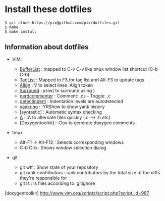 Install these dotfiles
======================

    $ git clone https://pix@github.com/pix/dotfiles.git
    $ make 
    $ make install


Information about dotfiles
--------------------------

- VIM:
  - [BufferList]      : mapped to C-v C-v like tmux window list shortcut (C-b C-b)
  - [TagList]         : Mapped to F3 for tag list and Alt-F3 to update tags
  - [Align]           : V to select lines :Align token
  - [Surround]        : ysiw) to surround using )
  - [nerdcommenter]   : Comment: ,cs - Toggle: ,c<space>
  - [detectindent]    : Indentation levels are autodetected
  - [yankring]        : :YRShow to show yank history
  - [syntastic]       : Automatic syntax checking
  - [A]               : :A to alternate files quickly (.c --> .h etc) 
  - [Doxygentoolkit]  : :Dox to generate doxygen comments

- tmux
  - Alt-F1 -> Alt-F12 : Selects corresponding windows
  - C-b C-b           : Shows window selection dialog

- git
  - git wtf               : Show  state of your repository
  - git rank-contributors : rank contributors by the total size of the diffs they're responsible for
  - git ls                : ls files according to .gitignore

[taglist]:       http://vim-taglist.sourceforge.net/manual.html
[bufferlist]:    http://www.vim.org/scripts/script.php?script_id=1325
[align]:         http://www.vim.org/scripts/script.php?script_id=294
[surround]:      http://github.com/tpope/vim-surround/blob/master/doc/surround.txt
[nerdcommenter]: http://www.vim.org/scripts/script.php?script_id=1218
[detectindent]:  http://www.vim.org/scripts/script.php?script_id=1171
[yankring]:      http://www.vim.org/scripts/script.php?script_id=1234
[a]:             http://www.vim.org/scripts/script.php?script_id=31
[doxygentoolkit] http://www.vim.org/scripts/script.php?script_id=987
